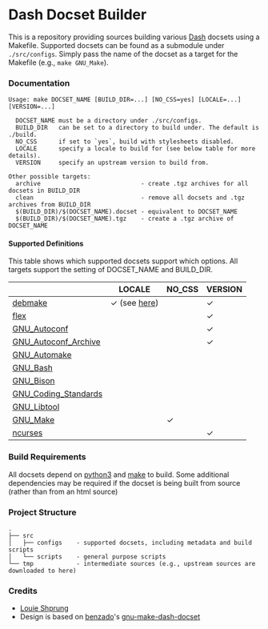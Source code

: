 # Dash Docset Builder

This is a repository providing sources building various [Dash](https://kapeli.com/dash) docsets using a Makefile. Supported docsets can be found as a submodule under `./src/configs`. Simply pass the name of the docset as a target for the Makefile (e.g., `make GNU_Make`).

### Documentation

<!-- TODO:
  BUILD_FROM_SOURCE - compile the documentation from upstream, rather than downloading from a prebuild source (this is the default behavior for many docset generation scripts)
-->

```
Usage: make DOCSET_NAME [BUILD_DIR=...] [NO_CSS=yes] [LOCALE=...] [VERSION=...]

  DOCSET_NAME must be a directory under ./src/configs.
  BUILD_DIR   can be set to a directory to build under. The default is ./build.
  NO_CSS      if set to `yes`, build with stylesheets disabled.
  LOCALE      specify a locale to build for (see below table for more details).
  VERSION     specify an upstream version to build from.

Other possible targets:
  archive                            - create .tgz archives for all docsets in BUILD_DIR
  clean                              - remove all docsets and .tgz archives from BUILD_DIR
  $(BUILD_DIR)/$(DOCSET_NAME).docset - equivalent to DOCSET_NAME
  $(BUILD_DIR)/$(DOCSET_NAME).tgz    - create a .tgz archive of DOCSET_NAME
```

#### Supported Definitions

This table shows which supported docsets support which options. All targets support the setting of DOCSET_NAME and BUILD_DIR.

|                                                      |LOCALE|NO_CSS|VERSION|
|------------------------------------------------------|------|------|-------|
|[debmake](https://salsa.debian.org/debian/debmake)    |✓ (see [here](./src/configs/debmake/README.md))||✓|
|[flex](https://github.com/westes/flex)                |      |      |✓      |
|[GNU_Autoconf](https://www.gnu.org/software/autoconf/)|      |      |✓      |
|[GNU_Autoconf_Archive](https://www.gnu.org/software/autoconf-archive/)|||✓|
|[GNU_Automake](https://www.gnu.org/software/automake/)|      |      |       |
|[GNU_Bash](https://www.gnu.org/software/bash/)        |      |      |       |
|[GNU_Bison](https://www.gnu.org/software/bison/)      |      |      |       |
|[GNU_Coding_Standards](https://savannah.gnu.org/projects/gnustandards)||||
|[GNU_Libtool](https://www.gnu.org/software/libtool/)  |      |      |       |
|[GNU_Make](http://www.gnu.org/software/make/)         |      |✓     |       |
|[ncurses](https://invisible-island.net/ncurses/)      |      |      |✓      |

### Build Requirements

All docsets depend on [python3](https://www.python.org/) and [make](https://www.gnu.org/software/make/) to build. Some additional dependencies may be required if the docset is being built from source (rather than from an html source)

### Project Structure

```
.
├── src
│   ├── configs    - supported docsets, including metadata and build scripts
│   └── scripts    - general purpose scripts
└── tmp            - intermediate sources (e.g., upstream sources are downloaded to here)
```

### Credits

- [Louie Shprung](https://github.com/lshprung/)
- Design is based on [benzado](https://github.com/benzado)'s [gnu-make-dash-docset](https://github.com/benzado/gnu-make-dash-docset)
